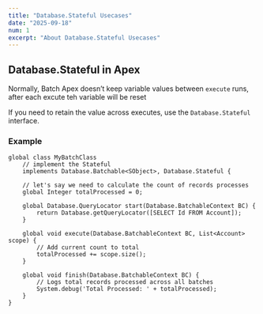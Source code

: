 ```yaml
---
title: "Database.Stateful Usecases"
date: "2025-09-18"
num: 1
excerpt: "About Database.Stateful Usecases"
---
```


## Database.Stateful in Apex

Normally, Batch Apex doesn’t keep variable values between `execute` runs, after each excute teh variable will be reset 

If you need to retain the value across executes, use the `Database.Stateful` interface.
 
### Example

```apex
global class MyBatchClass 
    // implement the Stateful
    implements Database.Batchable<SObject>, Database.Stateful {

    // let's say we need to calculate the count of records processes
    global Integer totalProcessed = 0;

    global Database.QueryLocator start(Database.BatchableContext BC) {
        return Database.getQueryLocator([SELECT Id FROM Account]);
    }

    global void execute(Database.BatchableContext BC, List<Account> scope) {
        // Add current count to total
        totalProcessed += scope.size();
    }

    global void finish(Database.BatchableContext BC) {
        // Logs total records processed across all batches
        System.debug('Total Processed: ' + totalProcessed);
    }
}
